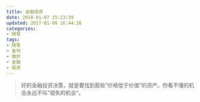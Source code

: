 ```yaml
---
title: 金融投资
date: 2018-01-07 15:23:39
updated: 2017-01-08 16:44:16
categories:
- 随笔
tags:
- 随笔
- 金句
- 摘抄
- 金融
- 投资
---
```




> 好的金融投资决策，就是要找到那些“价格低于价值”的资产。你看不懂的机会永远不叫“错失的机会”。

